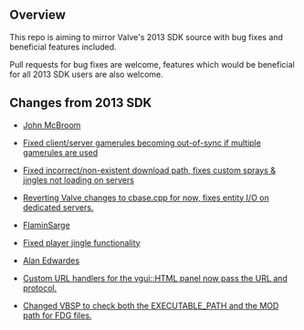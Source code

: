 ## Overview

This repo is aiming to mirror Valve's 2013 SDK source with bug fixes and beneficial features included. 

Pull requests for bug fixes are welcome, features which would be beneficial for all 2013 SDK users are also welcome.

## Changes from 2013 SDK

- [John McBroom](https://github.com/jimbomcb)
 - [Fixed client/server gamerules becoming out-of-sync if multiple gamerules are used](https://github.com/jimbomcb/source-sdk-2013/commit/befa1786ce7ed755f331c8897ff9962d082879f9)
 - [Fixed incorrect/non-existent download path, fixes custom sprays & jingles not loading on servers](https://github.com/jimbomcb/source-sdk-2013/commit/64f7ede00ec56583f35a933796423c69b82c50b8)
 - [Reverting Valve changes to cbase.cpp for now, fixes entity I/O on dedicated servers.](https://github.com/jimbomcb/source-sdk-2013/commit/b1d1b3138a566f1f081e272d945bcf4f8ea0ddcb)


- [FlaminSarge](https://github.com/FlaminSarge)
 - [Fixed player jingle functionality](https://github.com/jimbomcb/source-sdk-2013/pull/1)


- [Alan Edwardes](https://github.com/alanedwardes)
 - [Custom URL handlers for the vgui::HTML panel now pass the URL and protocol.](https://github.com/jimbomcb/source-sdk-2013/pull/2)
 - [Changed VBSP to check both the EXECUTABLE_PATH and the MOD path for FDG files.](https://github.com/jimbomcb/source-sdk-2013/pull/3)
